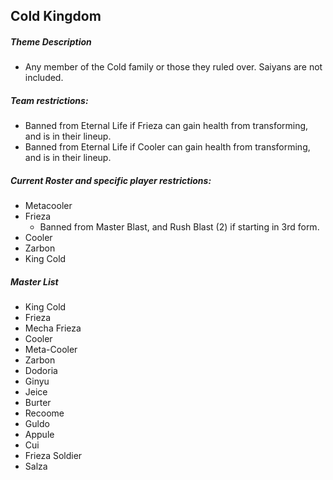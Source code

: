 ## Cold Kingdom

##### Theme Description
- Any member of the Cold family or those they ruled over. Saiyans are not included. 

##### Team restrictions:
  - Banned from Eternal Life if Frieza can gain health from transforming, and is in their lineup.
  - Banned from Eternal Life if Cooler can gain health from transforming, and is in their lineup.

##### Current Roster and specific player restrictions:

- Metacooler
- Frieza
  - Banned from Master Blast, and Rush Blast (2) if starting in 3rd form.
- Cooler
- Zarbon
- King Cold
  
##### Master List
- King Cold
- Frieza
- Mecha Frieza
- Cooler
- Meta-Cooler
- Zarbon
- Dodoria
- Ginyu
- Jeice
- Burter
- Recoome
- Guldo
- Appule
- Cui
- Frieza Soldier
- Salza
